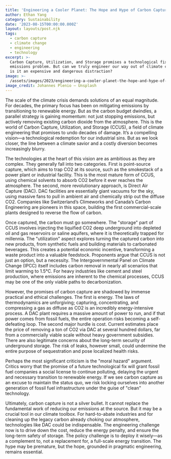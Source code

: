 ```yaml
---
title: 'Engineering a Cooler Planet: The Hope and Hype of Carbon Capture'
author: Ethan Yang
category: Sustainability
date: '2023-08-15T00:00:00.000Z'
layout: layouts/post.njk
tags:
  - carbon capture
  - climate change
  - engineering
  - technology
excerpt: >-
  Carbon Capture, Utilization, and Storage promises a technological fix for our
  emissions problem. But can we truly engineer our way out of climate change, or
  is it an expensive and dangerous distraction?
image: >-
  /assets/images/2023/engineering-a-cooler-planet-the-hope-and-hype-of-carbon-capture.jpg
image_credit: Johannes Plenio — Unsplash
---
```


The scale of the climate crisis demands solutions of an equal magnitude. For decades, the primary focus has been on mitigating emissions by transitioning to renewable energy. But as the carbon budget dwindles, a parallel strategy is gaining momentum: not just stopping emissions, but actively removing existing carbon dioxide from the atmosphere. This is the world of Carbon Capture, Utilization, and Storage (CCUS), a field of climate engineering that promises to undo decades of damage. It’s a compelling vision—a technological redemption for our industrial sins. But as we look closer, the line between a climate savior and a costly diversion becomes increasingly blurry.

The technologies at the heart of this vision are as ambitious as they are complex. They generally fall into two categories. First is point-source capture, which aims to trap CO2 at its source, such as the smokestack of a power plant or industrial facility. This is the most mature form of CCUS, using chemical solvents to absorb CO2 before it ever reaches the atmosphere. The second, more revolutionary approach, is Direct Air Capture (DAC). DAC facilities are essentially giant vacuums for the sky, using massive fans to pull in ambient air and chemically strip out the diffuse CO2. Companies like Switzerland’s Climeworks and Canada’s Carbon Engineering are pioneers in this space, building the first commercial-scale plants designed to reverse the flow of carbon.

Once captured, the carbon must go somewhere. The "storage" part of CCUS involves injecting the liquified CO2 deep underground into depleted oil and gas reservoirs or saline aquifers, where it is theoretically trapped for millennia. The "utilization" aspect explores turning the captured carbon into new products, from synthetic fuels and building materials to carbonated beverages. This creates a potential economic incentive, transforming a waste product into a valuable feedstock. Proponents argue that CCUS is not just an option, but a necessity. The Intergovernmental Panel on Climate Change (IPCC) itself includes carbon removal in nearly all scenarios that limit warming to 1.5°C. For heavy industries like cement and steel production, where emissions are inherent to the chemical processes, CCUS may be one of the only viable paths to decarbonization.

However, the promises of carbon capture are shadowed by immense practical and ethical challenges. The first is energy. The laws of thermodynamics are unforgiving; capturing, concentrating, and compressing a gas as diffuse as CO2 is an incredibly energy-intensive process. A DAC plant requires a massive amount of power to run, and if that power comes from fossil fuels, the entire operation risks becoming a self-defeating loop. The second major hurdle is cost. Current estimates place the price of removing a ton of CO2 via DAC at several hundred dollars, far from a commercially viable scale without heavy government subsidies. There are also legitimate concerns about the long-term security of underground storage. The risk of leaks, however small, could undermine the entire purpose of sequestration and pose localized health risks.

Perhaps the most significant criticism is the "moral hazard" argument. Critics worry that the promise of a future technological fix will grant fossil fuel companies a social license to continue polluting, delaying the urgent and necessary transition to renewable energy. If we see carbon capture as an excuse to maintain the status quo, we risk locking ourselves into another generation of fossil fuel infrastructure under the guise of "clean" technology.

Ultimately, carbon capture is not a silver bullet. It cannot replace the fundamental work of reducing our emissions at the source. But it may be a crucial tool in our climate toolbox. For hard-to-abate industries and for cleaning up the legacy carbon already choking our atmosphere, technologies like DAC could be indispensable. The engineering challenge now is to drive down the cost, reduce the energy penalty, and ensure the long-term safety of storage. The policy challenge is to deploy it wisely—as a complement to, not a replacement for, a full-scale energy transition. The hype may be premature, but the hope, grounded in pragmatic engineering, remains essential.
